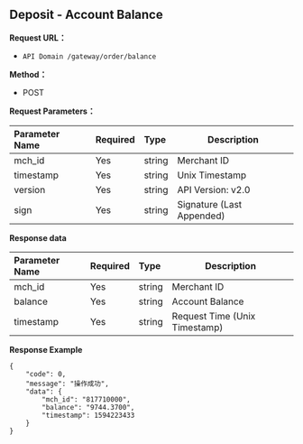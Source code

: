 
## Deposit - Account Balance

**Request URL：**
- `API Domain /gateway/order/balance`

**Method：**
- POST

**Request Parameters：**

|Parameter Name|Required|Type|Description|
|:----    |:---|:----- |-----   |
|mch_id |Yes  |string |Merchant ID   |
|timestamp |Yes  |string | Unix Timestamp  |
|version |Yes  |string | API Version: v2.0 |
|sign |Yes  |string | Signature (Last Appended) |


**Response data**

|Parameter Name|Required|Type|Description|
|:----    |:---|:----- |-----   |
|mch_id |Yes  |string |Merchant ID  |
|balance |Yes  |string |Account Balance |
|timestamp |Yes  |string |Request Time (Unix Timestamp) |

**Response Example**

```
{
    "code": 0,
    "message": "操作成功",
    "data": {
        "mch_id": "817710000",
        "balance": "9744.3700",
        "timestamp": 1594223433
    }
}
```

